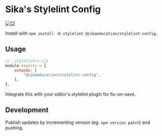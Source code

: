 # Sika's Stylelint Config

[![CI](https://github.com/sikaeducation/stylelint-config/actions/workflows/main.yml/badge.svg)](https://github.com/sikaeducation/stylelint-config/actions/workflows/main.yml)

Install with `npm install -D stylelint @sikaeducation/stylelint-config`.

## Usage

```js
// .stylelintrc.cjs
module.exports = {
	extends: [
		"@sikaeducation/stylelint-config",
	],
};
```

Integrate this with your editor's stylelint plugin for fix-on-save.

## Development

Publish updates by incrementing version (eg. `npm version patch`) and pushing.
